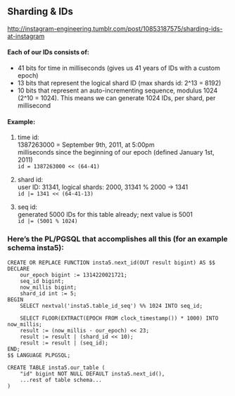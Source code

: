 Sharding & IDs
---------------

http://instagram-engineering.tumblr.com/post/10853187575/sharding-ids-at-instagram


#### Each of our IDs consists of:

* 41 bits for time in milliseconds (gives us 41 years of IDs with a custom epoch)
* 13 bits that represent the logical shard ID (max shards id: 2^13 = 8192)
* 10 bits that represent an auto-incrementing sequence, modulus 1024 (2^10 = 1024). This means we can generate 1024 IDs, per shard, per millisecond

#### Example:

1. time id:  
  1387263000 = September 9th, 2011, at 5:00pm  
  milliseconds since the beginning of our epoch (defined January 1st, 2011)  
  `id = 1387263000 << (64-41)`

2. shard id:  
  user ID: 31341, logical shards: 2000, 31341 % 2000 -> 1341  
  `id |= 1341 << (64-41-13)`  

3. seq id:  
  generated 5000 IDs for this table already; next value is 5001  
  `id |= (5001 % 1024)`

### Here’s the PL/PGSQL that accomplishes all this (for an example schema insta5):
```plpgsql
CREATE OR REPLACE FUNCTION insta5.next_id(OUT result bigint) AS $$
DECLARE
    our_epoch bigint := 1314220021721;
    seq_id bigint;
    now_millis bigint;
    shard_id int := 5;
BEGIN
    SELECT nextval('insta5.table_id_seq') %% 1024 INTO seq_id;

    SELECT FLOOR(EXTRACT(EPOCH FROM clock_timestamp()) * 1000) INTO now_millis;
    result := (now_millis - our_epoch) << 23;
    result := result | (shard_id << 10);
    result := result | (seq_id);
END;
$$ LANGUAGE PLPGSQL;

CREATE TABLE insta5.our_table (
    "id" bigint NOT NULL DEFAULT insta5.next_id(),
    ...rest of table schema...
)
```

